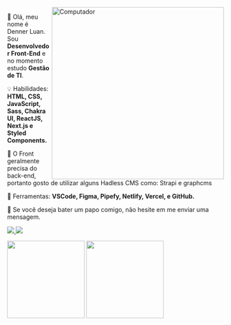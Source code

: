 <img src="https://raw.githubusercontent.com/MicaelliMedeiros/micaellimedeiros/master/image/computer-illustration.png" min-width="400px" max-width="400px" width="400px" align="right" alt="Computador">

<p align="left"> 
  🧍 Olá, meu nome é Denner Luan. Sou <strong>Desenvolvedor Front-End</strong> e no momento estudo <strong>Gestão de TI</strong>.
</p>

<p align="left">
  💡 Habilidades: <strong>HTML, CSS, JavaScript, Sass, Chakra UI, ReactJS, Next.js e Styled Components.</strong>
</p>

<p align="left">
  🤯 O Front geralmente precisa do back-end, portanto gosto de utilizar alguns Hadless CMS como: Strapi e graphcms</strong>
</p>

<p align="left">
  🧰 Ferramentas: <strong>VSCode, Figma, Pipefy, Netlify, Vercel, e GitHub.</strong>
</p>

<p align="left">
  💌 Se você deseja bater um papo comigo, não hesite em me enviar uma mensagem.
</p>

<p align="left">
  <a href="https://www.linkedin.com/in/dluancr" alt="Linkedin">
    <img src="https://img.shields.io/badge/-Linkedin-1C1C1C?style=for-the-badge&logo=Linkedin&logoColor=00FFFF&link=https://www.linkedin.com/in/iuricode"/>
  </a>
  
  <a href="https://twitter.com/dluancr" alt="Twitter">
    <img src="https://img.shields.io/badge/-Twitter-1C1C1C?style=for-the-badge&logo=Twitter&logoColor=00FFFF&link=https://twitter.com/dluancr"/>
  </a>
</p>

<div align="left">
  <img height="180em" src="https://github-readme-stats.vercel.app/api?username=dluan&show_icons=true&theme=material-palenight&include_all_commits=true&count_private=true"/>
  <img height="180em" src="https://github-readme-stats.vercel.app/api/top-langs/?username=dluan&layout=compact&langs_count=4&theme=material-palenight"/>
</div>
